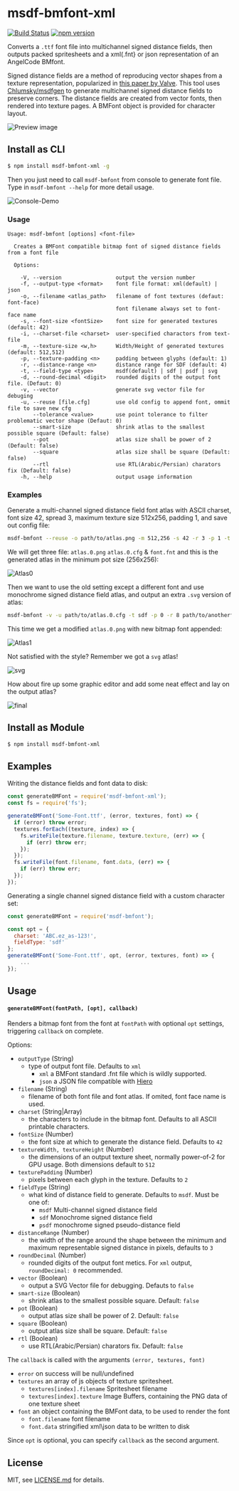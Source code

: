 # msdf-bmfont-xml

[![Build Status](https://travis-ci.org/soimy/msdf-bmfont-xml.svg?branch=master)](https://travis-ci.org/soimy/msdf-bmfont-xml)
[![npm version](https://badge.fury.io/js/msdf-bmfont-xml.svg)](https://badge.fury.io/js/msdf-bmfont-xml)

Converts a `.ttf` font file into multichannel signed distance fields, then outputs packed spritesheets and a xml(.fnt} or json representation of an AngelCode BMfont.

Signed distance fields are a method of reproducing vector shapes from a texture representation, popularized in [this paper by Valve](http://www.valvesoftware.com/publications/2007/SIGGRAPH2007_AlphaTestedMagnification.pdf).
This tool uses [Chlumsky/msdfgen](https://github.com/Chlumsky/msdfgen) to generate multichannel signed distance fields to preserve corners. The distance fields are created from vector fonts, then rendered into texture pages. A BMFont object is provided for character layout.

![Preview image](https://raw.githubusercontent.com/soimy/msdf-bmfont-xml/master/assets/msdf-bmfont-xml.png)

## Install as CLI
```bash
$ npm install msdf-bmfont-xml -g
```
Then you just need to call `msdf-bmfont` from console to generate font file.
Type in `msdf-bmfont --help` for more detail usage.

![Console-Demo](https://raw.githubusercontent.com/soimy/msdf-bmfont-xml/master/assets/console-demo.gif)

### Usage

```
Usage: msdf-bmfont [options] <font-file>

  Creates a BMFont compatible bitmap font of signed distance fields from a font file

  Options:

    -V, --version                 output the version number
    -f, --output-type <format>    font file format: xml(default) | json
    -o, --filename <atlas_path>   filename of font textures (defaut: font-face) 
                                  font filename always set to font-face name
    -s, --font-size <fontSize>    font size for generated textures (default: 42)
    -i, --charset-file <charset>  user-specified charactors from text-file
    -m, --texture-size <w,h>      Width/Height of generated textures (default: 512,512)
    -p, --texture-padding <n>     padding between glyphs (default: 1)
    -r, --distance-range <n>      distance range for SDF (default: 4)
    -t, --field-type <type>       msdf(default) | sdf | psdf | svg
    -d, --round-decimal <digit>   rounded digits of the output font file. (Defaut: 0)
    -v, --vector                  generate svg vector file for debuging
    -u, --reuse [file.cfg]        use old config to append font, ommit file to save new cfg
        --tolerance <value>       use point tolerance to filter problematic vector shape (Defaut: 0)
        --smart-size              shrink atlas to the smallest possible square (Default: false)
        --pot                     atlas size shall be power of 2 (Default: false)
        --square                  atlas size shall be square (Default: false)
        --rtl                     use RTL(Arabic/Persian) charators fix (Default: false)
    -h, --help                    output usage information
```

### Examples

Generate a multi-channel signed distance field font atlas with ASCII charset, font size 42, spread 3, maximum texture size 512x256, padding 1, and save out config file:

```bash
msdf-bmfont --reuse -o path/to/atlas.png -m 512,256 -s 42 -r 3 -p 1 -t msdf path/to/font.ttf
```

We will get three file: `atlas.0.png` `atlas.0.cfg` & `font.fnt` and this is the generated atlas in the minimum pot size (256x256):

![Atlas0](https://raw.githubusercontent.com/soimy/msdf-bmfont-xml/master/assets/atlas.0.png)

Then we want to use the old setting except a different font and use monochrome signed distance field atlas, and output an extra `.svg` version of atlas:

```bash
msdf-bmfont -v -u path/to/atlas.0.cfg -t sdf -p 0 -r 8 path/to/anotherfont.ttf
```

This time we get a modified `atlas.0.png` with new bitmap font appended:

![Atlas1](https://raw.githubusercontent.com/soimy/msdf-bmfont-xml/master/assets/atlas.1.jpg)

Not satisfied with the style? Remember we got a `svg` atlas!

![svg](https://raw.githubusercontent.com/soimy/msdf-bmfont-xml/master/assets/svg.png)

How about fire up some graphic editor and add some neat effect and lay on the output atlas?

![final](https://raw.githubusercontent.com/soimy/msdf-bmfont-xml/master/assets/atlas.2.jpg)



## Install as Module

```bash
$ npm install msdf-bmfont-xml
```

## Examples

Writing the distance fields and font data to disk:
```js
const generateBMFont = require('msdf-bmfont-xml');
const fs = require('fs');

generateBMFont('Some-Font.ttf', (error, textures, font) => {
  if (error) throw error;
  textures.forEach((texture, index) => {
    fs.writeFile(texture.filename, texture.texture, (err) => {
      if (err) throw err;
    });
  });
  fs.writeFile(font.filename, font.data, (err) => {
    if (err) throw err;
  });
});
```

Generating a single channel signed distance field with a custom character set:
```js
const generateBMFont = require('msdf-bmfont');

const opt = {
  charset: 'ABC.ez_as-123!',
  fieldType: 'sdf'
};
generateBMFont('Some-Font.ttf', opt, (error, textures, font) => {
	...
});
```

## Usage

#### `generateBMFont(fontPath, [opt], callback)`

Renders a bitmap font from the font at `fontPath` with optional `opt` settings, triggering `callback` on complete.

Options:
- `outputType` (String)
  - type of output font file. Defaults to `xml`
    - `xml` a BMFont standard .fnt file which is wildly supported. 
    - `json` a JSON file compatible with [Hiero](https://github.com/libgdx/libgdx/wiki/Hiero)
- `filename` (String)
  - filename of both font file and font atlas. If omited, font face name is used.
- `charset` (String|Array)
  - the characters to include in the bitmap font. Defaults to all ASCII printable characters. 
- `fontSize` (Number)
  - the font size at which to generate the distance field. Defaults to `42`
- `textureWidth, textureHeight` (Number)
  - the dimensions of an output texture sheet, normally power-of-2 for GPU usage. Both dimensions default to `512`
- `texturePadding` (Number)
  - pixels between each glyph in the texture. Defaults to `2`
- `fieldType` (String)
  - what kind of distance field to generate. Defaults to `msdf`. Must be one of:
    - `msdf` Multi-channel signed distance field
    - `sdf` Monochrome signed distance field
    - `psdf` monochrome signed pseudo-distance field
- `distanceRange` (Number)
  - the width of the range around the shape between the minimum and maximum representable signed distance in pixels, defaults to `3`
- `roundDecimal` (Number)
  - rounded digits of the output font metics. For `xml` output, `roundDecimal: 0` recommended.
- `vector` (Boolean)
  - output a SVG Vector file for debugging. Defauts to `false`
- `smart-size` (Boolean)             
  - shrink atlas to the smallest possible square. Default: `false`
- `pot` (Boolean)
  - output atlas size shall be power of 2. Default: `false`
- `square` (Boolean)
  - output atlas size shall be square. Default: `false`
- `rtl` (Boolean)
  - use RTL(Arabic/Persian) charators fix. Default: `false`

The `callback` is called with the arguments `(error, textures, font)`

- `error` on success will be null/undefined
- `textures` an array of js objects of texture spritesheet.
  - `textures[index].filename` Spritesheet filename 
  - `textures[index].texture` Image Buffers, containing the PNG data of one texture sheet
- `font` an object containing the BMFont data, to be used to render the font
  - `font.filename` font filename
  - `font.data` stringified xml\json data to be written to disk

Since `opt` is optional, you can specify `callback` as the second argument.

## License

MIT, see [LICENSE.md](http://github.com/Jam3/xhr-request/blob/master/LICENSE.md) for details.
